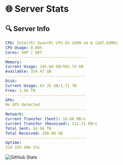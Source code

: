 # 🌐 Server Stats
## 🔍 Server Info
```yaml
CPU: Intel(R) Xeon(R) CPU E5-2699 v4 @ 1267.63MHz
CPU Usage: 0.80%
Cores: 44P | 88T
-----------------------------------
Memory:
Current Usage: 145.84 GB/503.74 GB
Available: 354.47 GB
-----------------------------------
Disk:
Current Usage: 63.35 GB/1.71 TB
Free: 1.56 TB
-----------------------------------
GPU:
No GPU detected
-----------------------------------
Network:
Current Transfer (Sent): 18.60 MB/s
Current Transfer (Received): 112.21 KB/s
Total Sent: 34.64 TB
Total Received: 298.88 GB
-----------------------------------
Uptime:
21d 22h 48m 53s
```
![GitHub Stats](https://img.shields.io/badge/Updated-2025-03-29_20:11:42-blue)